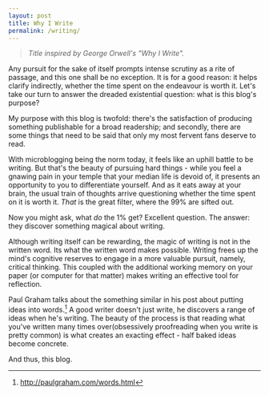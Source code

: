 ```yaml
---
layout: post
title: Why I Write
permalink: /writing/
---
```


> *Title inspired by George Orwell's "Why I Write".*

Any pursuit for the sake of itself prompts intense scrutiny as a rite of passage, and this one shall be no exception. It is for a good reason: it helps clarify indirectly, whether the time spent on the endeavour is worth it. Let's take our turn to answer the dreaded existential question: what is this blog's purpose?

My purpose with this blog is twofold: there's the satisfaction of producing something publishable for a broad readership; and secondly, there are some things that need to be said that only my most fervent fans deserve to read.

With microblogging being the norm today, it feels like an uphill battle to be writing. But that's the beauty of pursuing hard things - while you feel a gnawing pain in your temple that your median life is devoid of, it presents an opportunity to you to differentiate yourself. And as it eats away at your brain, the usual train of thoughts arrive questioning whether the time spent on it is worth it. *That* is the great filter, where the 99% are sifted out.

Now you might ask, what *do* the 1% get? Excellent question. The answer: they discover something magical about writing.

Although writing itself can be rewarding, the magic of writing is not in the written word. Its what the written word makes possible. Writing frees up the mind's cognitive reserves to engage in a more valuable pursuit, namely, critical thinking. This coupled with the additional working memory on your paper (or computer for that matter) makes writing an effective tool for reflection.

Paul Graham talks about the something similar in his post about putting ideas into words.[^1] A good writer doesn't just write, he discovers a range of ideas when he's writing. The beauty of the process is that reading what you've written many times over(obsessively proofreading when you write is pretty common) is what creates an exacting effect - half baked ideas become concrete.

And thus, this blog.

[^1]:<http://paulgraham.com/words.html>